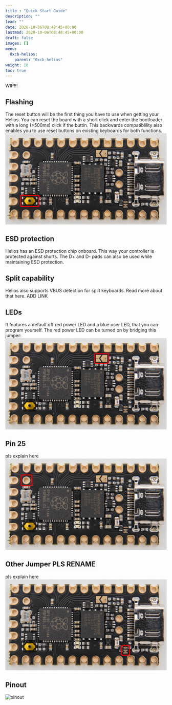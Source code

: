 ```yaml
---
title : "Quick Start Guide"
description: ""
lead: ""
date: 2020-10-06T08:48:45+00:00
lastmod: 2020-10-06T08:48:45+00:00
draft: false
images: []
menu:
  0xcb-helios:
    parent: "0xcb-helios"
weight: 10
toc: true
---
```


WIP!!!

## Flashing

The reset button will be the first thing you have to use when getting your Helios. You can reset the board with a short click and enter the bootloader with a long (>500ms) click if the buttin. This backwards compatiblility also enables you to use reset buttons on existing keyboards for both functions.
![reset](reset.jpg)

## ESD protection

Helios has an ESD protection chip onboard. This way your controller is protected against shorts. The D+ and D- pads can also be used while maintaining ESD protection.

## Split capability

Helios also supports VBUS detection for split keyboards. Read more about that here. ADD LINK

## LEDs

It features a default off red power LED and a blue user LED, that you can program yourself. The red power LED can be turned on by bridging this jumper:
![jumper-1](jumper-1.jpg)

## Pin 25

pls explain here
![pin-25](pin-25.jpg)

## Other Jumper PLS RENAME

pls explain here
![jumper-2](jumper-2.jpg)

## Pinout

![pinout](pinout.svg)
